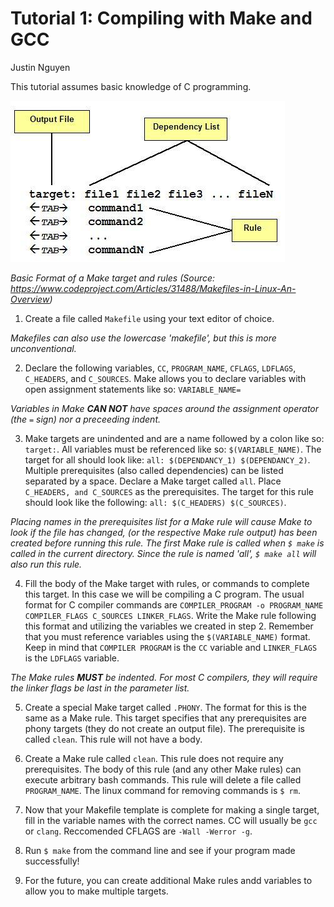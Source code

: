 # Tutorial 1: Compiling with Make and GCC

Justin Nguyen

This tutorial assumes basic knowledge of C programming.

![Basic Format of a Make target and rules (Source: https://www.codeproject.com/Articles/31488/Makefiles-in-Linux-An-Overview)](media/make_format.jpg)

_Basic Format of a Make target and rules (Source: https://www.codeproject.com/Articles/31488/Makefiles-in-Linux-An-Overview)_

1. Create a file called `Makefile` using your text editor of choice. 

_Makefiles can also use the lowercase 'makefile', but this is more unconventional._

2. Declare the following variables, `CC`, `PROGRAM_NAME`, `CFLAGS`, `LDFLAGS`, `C_HEADERS`, and `C_SOURCES`. Make allows you to declare variables with open assignment statements like so: `VARIABLE_NAME=`

_Variables in Make **CAN NOT** have spaces around the assignment operator (the `=` sign) nor a preceeding indent._

3. Make targets are unindented and are a name followed by a colon like so: `target:`. All variables must be referenced like so: `$(VARIABLE_NAME)`. The target for all should look like: `all: $(DEPENDANCY_1) $(DEPENDANCY_2)`. Multiple prerequisites (also called dependencies) can be listed separated by a space. Declare a Make target called `all`. Place `C_HEADERS, and C_SOURCES` as the prerequisites. The target for this rule should look like the following: `all: $(C_HEADERS) $(C_SOURCES)`.

_Placing names in the prerequisites list for a Make rule will cause Make to look if the file has changed, (or the respective Make rule output) has been created before running this rule._
_The first Make rule is called when `$ make` is called in the current directory. Since the rule is named 'all', `$ make all` will also run this rule._

4. Fill the body of the Make target with rules, or commands to complete this target. In this case we will be compiling a C program. The usual format for C compiler commands are `COMPILER_PROGRAM -o PROGRAM_NAME COMPILER_FLAGS C_SOURCES LINKER_FLAGS`. Write the Make rule following this format and utilizing the variables we created in step 2. Remember that you must reference variables using the `$(VARIABLE_NAME)` format. Keep in mind that `COMPILER PROGRAM` is the `CC` variable and `LINKER_FLAGS` is the `LDFLAGS` variable.

_The Make rules **MUST** be indented. For most C compilers, they will require the linker flags be last in the parameter list._

5. Create a special Make target called `.PHONY`. The format for this is the same as a Make rule. This target specifies that any prerequisites are phony targets (they do not create an output file). The prerequisite is called `clean`. This rule will not have a body.

6. Create a Make rule called `clean`. This rule does not require any prerequisites. The body of this rule (and any other Make rules) can execute arbitrary bash commands. This rule will delete a file called `PROGRAM_NAME`. The linux command for removing commands is `$ rm`.

7. Now that your Makefile template is complete for making a single target, fill in the variable names with the correct names. CC will usually be `gcc` or `clang`. Reccomended CFLAGS are `-Wall -Werror -g`. 

8. Run `$ make` from the command line and see if your program made successfully!

9. For the future, you can create additional Make rules andd variables to allow you to make multiple targets.
